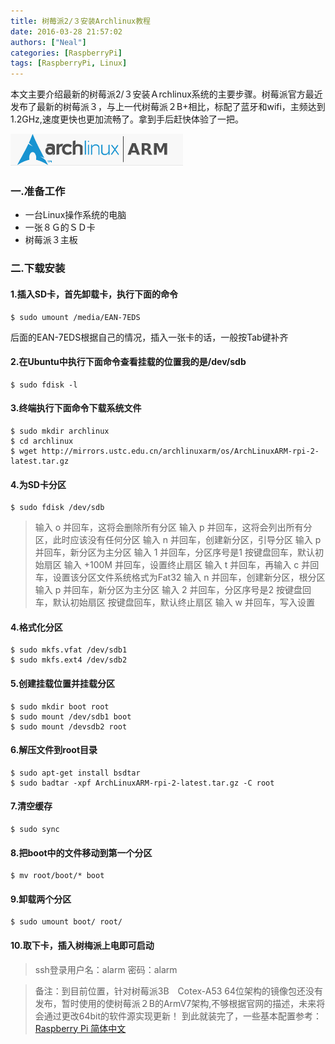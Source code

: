 ```yaml
---
title: 树莓派2/３安装Archlinux教程
date: 2016-03-28 21:57:02
authors: ["Neal"]
categories: [RaspberryPi]
tags: [RaspberryPi, Linux]
---
```


本文主要介绍最新的树莓派2/３安装Ａrchlinux系统的主要步骤。树莓派官方最近发布了最新的树莓派３，与上一代树莓派２B+相比，标配了蓝牙和wifi，主频达到1.2GHz,速度更快也更加流畅了。拿到手后赶快体验了一把。

<!--more-->

![arch](/images/archlinux.png "Arch Linux")
### 一.准备工作
* 一台Linux操作系统的电脑
* 一张８Ｇ的ＳＤ卡
* 树莓派３主板

### 二.下载安装
#### 1.插入SD卡，首先卸载卡，执行下面的命令

    $ sudo umount /media/EAN-7EDS

后面的EAN-7EDS根据自己的情况，插入一张卡的话，一般按Tab键补齐
#### 2.在Ubuntu中执行下面命令查看挂载的位置我的是/dev/sdb

    $ sudo fdisk -l

#### 3.终端执行下面命令下载系统文件

    $ sudo mkdir archlinux
    $ cd archlinux
    $ wget http://mirrors.ustc.edu.cn/archlinuxarm/os/ArchLinuxARM-rpi-2-latest.tar.gz

#### 4.为SD卡分区

    $ sudo fdisk /dev/sdb

>   输入 o 并回车，这将会删除所有分区
    输入 p 并回车，这将会列出所有分区，此时应该没有任何分区
    输入 n 并回车，创建新分区，引导分区
    输入 p 并回车，新分区为主分区
    输入 1 并回车，分区序号是1
    按键盘回车，默认初始扇区
    输入 +100M 并回车，设置终止扇区
    输入 t 并回车，再输入 c 并回车，设置该分区文件系统格式为Fat32
    输入 n 并回车，创建新分区，根分区
    输入 p 并回车，新分区为主分区
    输入 2 并回车，分区序号是2
    按键盘回车，默认初始扇区
    按键盘回车，默认终止扇区
    输入 w 并回车，写入设置

#### 4.格式化分区

    $ sudo mkfs.vfat /dev/sdb1
    $ sudo mkfs.ext4 /dev/sdb2

#### 5.创建挂载位置并挂载分区

    $ sudo mkdir boot root
    $ sudo mount /dev/sdb1 boot
    $ sudo mount /devsdb2 root

#### 6.解压文件到root目录

    $ sudo apt-get install bsdtar
    $ sudo badtar -xpf ArchLinuxARM-rpi-2-latest.tar.gz -C root

#### 7.清空缓存

    $ sudo sync

#### 8.把boot中的文件移动到第一个分区

    $ mv root/boot/* boot

#### 9.卸载两个分区

    $ sudo umount boot/ root/

#### 10.取下卡，插入树梅派上电即可启动

>ssh登录用户名：alarm
 密码：alarm

> 备注：到目前位置，针对树莓派3B　Cotex-A53 64位架构的镜像包还没有发布，暂时使用的使树莓派２B的ArmV7架构,不够根据官网的描述，未来将会通过更改64bit的软件源实现更新！
到此就装完了，一些基本配置参考：
[Raspberry Pi 简体中文](https://wiki.archlinux.org/index.php/Raspberry_Pi)



